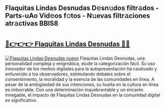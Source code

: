 ## Flaquitas Lindas Desnudas D𝚎sn𝚞dos filtr𝚊dos - Parts-uAo Vid𝚎os f𝚘tos - N𝚞evas filtr𝚊ciones atr𝚊ctivas BBlS8

# <h2><a href="http://mbbdf7x.tromn.icu/?c=Flaquitas+Lindas+Desnudas">🔗👉👉👉 Flaquitas Lindas Desnudas 🔗🔗</a></h2>

[![Flaquitas Lindas Desnudas nuevo](https://i.imgur.com/pEAQMta.gif)](http://mbbdf7x.tromn.icu/?c=Flaquitas+Lindas+Desnudas)
Flaquitas Lindas Desnudas, una personalidad compleja y enigmática, elude la categorización fácil. Su uso innovador de los medios digitales para la autopresentación ha cautivado y enfurecido a los observadores, estimulando debates sobre el consentimiento, la moralidad y la esencia de las comunidades en línea. A pesar de la ambigüedad de sus intenciones, su huella en la cultura en línea es imborrable. Con una determinación inquebrantable y un encanto innegable, el impacto de Flaquitas Lindas Desnudas en la comunidad digital es significativo.
